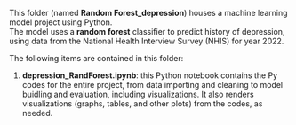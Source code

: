 This folder (named **Random Forest_depression**) houses a machine learning model project using Python.  
The model uses a **random forest** classifier to predict history of depression, using data from the National Health Interview Survey (NHIS) for year 2022.

The following items are contained in this folder:  
1. **depression_RandForest.ipynb**: this Python notebook contains the Py codes for the entire project, from data importing and cleaning to model buidling and evaluation, including visualizations. It also renders visualizations (graphs, tables, and other plots) from the codes, as needed.